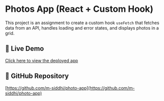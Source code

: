 # Photos App (React + Custom Hook)

This project is an assignment to create a custom hook `useFetch` that fetches data from an API, handles loading and error states, and displays photos in a grid.

## 🚀 Live Demo
[Click here to view the deployed app](https://photo-app-silk-nu.vercel.app/)

## 📂 GitHub Repository
[https://github.com/m-siddhi/photo-app](https://github.com/m-siddhi/photo-app)
